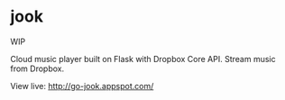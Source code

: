 jook
====
WIP

Cloud music player built on Flask with Dropbox Core API. Stream music from Dropbox.

View live: http://go-jook.appspot.com/
